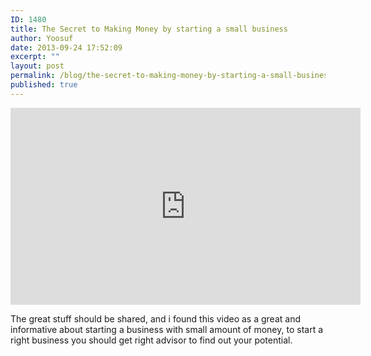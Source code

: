 ```yaml
---
ID: 1480
title: The Secret to Making Money by starting a small business
author: Yoosuf
date: 2013-09-24 17:52:09
excerpt: ""
layout: post
permalink: /blog/the-secret-to-making-money-by-starting-a-small-business/
published: true
---
```

<iframe width="560" height="315" src="https://www.youtube.com/embed/aMIESSL6W60" frameborder="0" allowfullscreen></iframe>

The great stuff should be shared, and i found this video as a great and informative about starting a business with small amount of money, to start a right business you should get right advisor to find out your potential.
